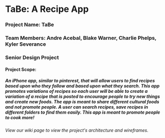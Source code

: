 # TaBe: A Recipe App

### Project Name: TaBe
### Team Members: Andre Acebal, Blake Warner, Charlie Phelps, Kyler Severance
### Senior Design Project

#### Project Scope: 
##### An iPhone app, similar to pinterest, that will allow users to find recipes based upon who they follow and based upon what they search. This app promotes variations of recipes so each user will be able to create a variation of a recipe that is posted to encourage people to try new things and create new foods. The app is meant to share different cultural foods and not promote people. A user can search recipes, save recipes in different folders to find them easily. This app is meant to promote people to cook more!

###### View our wiki page to view the project's architecture and wireframes.
